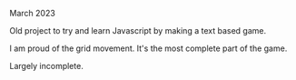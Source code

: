 March 2023

Old project to try and learn Javascript by making a text based game.

I am proud of the grid movement. It's the most complete part of the game.

Largely incomplete.
